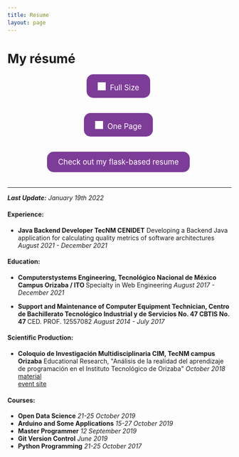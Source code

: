 ```yaml
---
title: Resume
layout: page
---
```


<style>
.cvbutton {
  display: inline-block;
  padding: 13px 25px;
  margin-right:5px;
  margin-bottom: 20px;
  font-size: 1.2em;
  cursor: pointer;
  text-align: center;
  text-decoration: none;
  outline: none;
  color: #fff;
  background-color: #7D3C98;
  border: none;
  border-radius: 15px;
}

.cvbutton:hover {
  background-color: #3498DB;
  box-shadow: 0 12px 16px 0 rgba(255,255,255,0.30), 0 17px 50px 0 rgba(0,0,0,0.20);
}

.cvbutton:active {
  background-color: #424949;
  transform: translateY(4px);
}
@media (max-width: 400px){
  .cvbutton {
    display: block;
  }
}
</style>

# My résumé

<center>
<a class="cvbutton" href="/assets/docs/full-page-resume-feb2022.pdf" target="_blank"><span><img src="/assets/images/pdf.png" height="18px" style="padding-top:5px; margin-right:5px;">  Full Size </span></a>

<a class="cvbutton" href="/assets/docs/one-page-resume_feb2022.pdf" target="_blank"><span><img src="/assets/images/pdf.png" height="18px" style="padding-top:5px; margin-right:5px;">  One Page </span></a>

<a class="cvbutton" href="https://nicodemozilli.glitch.me" target="_blank"><span> Check out my flask-based resume </span></a>
</center>


---
<i><b>Last Update:</b> January 19th 2022</i>


<h4>Experience:</h4>
<ul>
    <li>
      <b>Java Backend Developer TecNM CENIDET</b>
      Developing a Backend Java application for calculating quality metrics of software architectures
      <i >August 2021 - December 2021</i>
    </li>
</ul>

<h4>Education:</h4>
<ul>
  <li>
    <b>Computerstystems Engineering, Tecnológico Nacional de México Campus Orizaba / ITO </b> Specialty in Web Engineering <i> August 2017 - December 2021 </i>
  </li>
</ul>
<ul>
  <li>
    <b>Support and Maintenance of Computer Equipment Technician, Centro de Bachillerato Tecnológico Industrial y de Servicios No. 47 CBTIS No. 47 </b> CED. PROF. 12557082 <i> August 2014 - July 2017 </i>
  </li>
</ul>

<h4>Scientific Production:</h4>
<ul>
  <li>
    <b>Coloquio de Investigación Multidisciplinaria CIM, TecNM campus Orizaba</b>
    Educational Research, "Análisis de la realidad del aprendizaje de programación en el Instituto Tecnológico de Orizaba"  
    <i>October 2018</i>
    <br><a href="/assets/docs/material-CIM2018.pdf" target="_blank">material</a>
    <br><a href="http://cim.orizaba.tecnm.mx/?page_id=161" target="_blank">event site</a>
  </li>
</ul>
<h4>Courses:</h4>
<ul>
  <li><b>Open Data Science</b> <i>21-25 October 2019</i></li>
  <li><b>Arduino and Some Applications</b> <i>15-27 October 2019</i></li>
  <li><b>Master Programmer</b> <i>12 September 2019</i></li>
  <li><b>Git Version Control</b> <i>June 2019</i></li>
  <li><b>Python Programming</b> <i>21-25 October 2017</i></li>
</ul>
